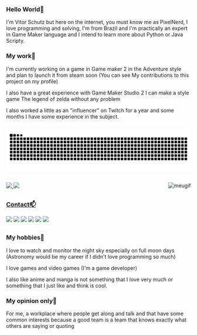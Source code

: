 
### Hello World👋

I'm Vitor Schutz but here on the internet, you must know me as PixelNerd, I love programming and solving, I'm from Brazil and I'm practically an expert in Game Maker language and I intend to learn more about Python or Java Scripty.

### My work🔧

I'm currently working on a game in Game maker 2 in the Adventure style and plan to launch it from steam soon (You can see My contributions to this project on my profile)

I also have a great experience with Game Maker Studio 2 I can make a style game The legend of zelda without any problem

I also worked a little as an "influencer" on Twitch for a year and some months I have some experience in the subject.

  ##
  ![Snake animation](https://github.com/VitorSchutz/VitorSchutz/blob/output/github-contribution-grid-snake.svg)
  ##
 <a href="https://github.com/VitorSchutz">
  <img height="180em" src="https://github-readme-stats.vercel.app/api?username=VitorSchutz&show_icons=true&theme=dark&include_all_commits=true&count_private=true"/>
  <img height="180em" src="https://github-readme-stats.vercel.app/api/top-langs/?username=VitorSchutz&layout=compact&langs_count=7&theme=dark"/>
</div>
<img align="right" alt="meugif" src="https://cdn.discordapp.com/attachments/557938934106292237/873944471920848927/Webp.net-gifmaker.gif">
  
  ##

### Contact📫
<div> 
  <a href="https://www.youtube.com/channel/UCp1yOVFd0j7h-LT3VzIS75Q" target="_blank"><img src="https://img.shields.io/badge/YouTube-FF0000?style=for-the-badge&logo=youtube&logoColor=white" target="_blank"></a>
  <a href="https://www.instagram.com/vitorschutz/?hl=pt-br" target="_blank"><img src="https://img.shields.io/badge/-Instagram-%23E4405F?style=for-the-badge&logo=instagram&logoColor=white" target="_blank"></a>
 	<a href="https://www.twitch.tv/pixelnerdguild" target="_blank"><img src="https://img.shields.io/badge/Twitch-9146FF?style=for-the-badge&logo=twitch&logoColor=white" target="_blank"></a>
 <a href="https://discord.gg/nDrrXwc5QY" target="_blank"><img src="https://img.shields.io/badge/Discord-7289DA?style=for-the-badge&logo=discord&logoColor=white" target="_blank"></a> 
  <a href = "mailto:PixelNerdNetwork@gmail.com"><img src="https://img.shields.io/badge/-Gmail-%23333?style=for-the-badge&logo=gmail&logoColor=white" target="_blank"></a>
 <a href="https://twitter.com/VitorSchutz1" target="_blank"><img src="https://img.shields.io/badge/Twitter-1DA1F2?style=for-the-badge&logo=twitter&logoColor=white" target="_blank"></a>

  ##


### My hobbies🔭

I love to watch and monitor the night sky especially on full moon days (Astronomy would be my career if I didn't love programming so much)

I love games and video games (I'm a game developer)

I also like anime and manga is not something that I love very much or something that I just like and think is cool.

### My opinion only💬

For me, a workplace where people get along and talk and that have some common interests because a good team is a team that knows exactly what others are saying or quoting

##



